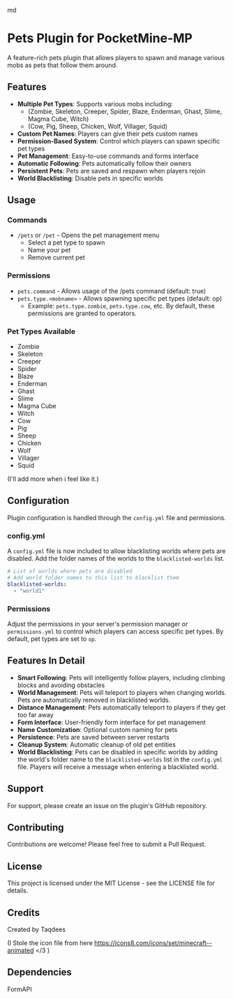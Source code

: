 md
# Pets Plugin for PocketMine-MP

A feature-rich pets plugin that allows players to spawn and manage various mobs as pets that follow them around.

## Features

- **Multiple Pet Types**: Supports various mobs including:
  - (Zombie, Skeleton, Creeper, Spider, Blaze, Enderman, Ghast, Slime, Magma Cube, Witch)
  - (Cow, Pig, Sheep, Chicken, Wolf, Villager, Squid)
- **Custom Pet Names**: Players can give their pets custom names
- **Permission-Based System**: Control which players can spawn specific pet types
- **Pet Management**: Easy-to-use commands and forms interface
- **Automatic Following**: Pets automatically follow their owners
- **Persistent Pets**: Pets are saved and respawn when players rejoin
- **World Blacklisting**: Disable pets in specific worlds

## Usage

### Commands

- `/pets` or `/pet` - Opens the pet management menu
  - Select a pet type to spawn
  - Name your pet
  - Remove current pet

### Permissions

- `pets.command` - Allows usage of the /pets command (default: true)
- `pets.type.<mobname>` - Allows spawning specific pet types (default: op)
  - Example: `pets.type.zombie`, `pets.type.cow`, etc.  By default, these permissions are granted to operators.

### Pet Types Available

- Zombie
- Skeleton
- Creeper
- Spider
- Blaze
- Enderman
- Ghast
- Slime
- Magma Cube
- Witch
- Cow
- Pig
- Sheep
- Chicken
- Wolf
- Villager
- Squid

(I'll add more when i feel like it.)

## Configuration

Plugin configuration is handled through the `config.yml` file and permissions.

### config.yml

A `config.yml` file is now included to allow blacklisting worlds where pets are disabled.  Add the folder names of the worlds to the `blacklisted-worlds` list.

```yaml
# List of worlds where pets are disabled
# Add world folder names to this list to blacklist them
blacklisted-worlds:
  - "world1"
```

### Permissions

Adjust the permissions in your server's permission manager or `permissions.yml` to control which players can access specific pet types. By default, pet types are set to `op`.

## Features In Detail

- **Smart Following**: Pets will intelligently follow players, including climbing blocks and avoiding obstacles
- **World Management**: Pets will teleport to players when changing worlds. Pets are automatically removed in blacklisted worlds.
- **Distance Management**: Pets automatically teleport to players if they get too far away
- **Form Interface**: User-friendly form interface for pet management
- **Name Customization**: Optional custom naming for pets
- **Persistence**: Pets are saved between server restarts
- **Cleanup System**: Automatic cleanup of old pet entities
- **World Blacklisting**: Pets can be disabled in specific worlds by adding the world's folder name to the `blacklisted-worlds` list in the `config.yml` file. Players will receive a message when entering a blacklisted world.

## Support

For support, please create an issue on the plugin's GitHub repository.

## Contributing

Contributions are welcome! Please feel free to submit a Pull Request.

## License

This project is licensed under the MIT License - see the LICENSE file for details.

## Credits

Created by Taqdees

(I Stole the icon file from here
https://icons8.com/icons/set/minecraft--animated
</3
)

## Dependencies

FormAPI